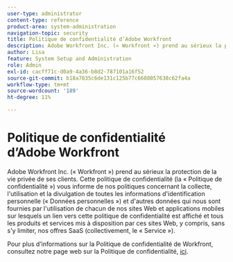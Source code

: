 ```yaml
---
user-type: administrator
content-type: reference
product-area: system-administration
navigation-topic: security
title: Politique de confidentialité d’Adobe Workfront
description: Adobe Workfront Inc. (« Workfront ») prend au sérieux la protection de la vie privée de ses clients. Cette politique de confidentialité (la « Politique de confidentialité ») vous informe de nos politiques concernant la collecte, l'utilisation et la divulgation de toutes les informations d'identification personnelle (« Données personnelles ») et d'autres données qui nous sont fournies par l'utilisation de chacun de nos sites Web et applications mobiles sur lesquels un lien vers cette politique de confidentialité est affiché et tous les produits et services mis à disposition par ces sites Web, y compris, sans s'y limiter, nos offres SaaS (collectivement, le « Service »).
author: Lisa
feature: System Setup and Administration
role: Admin
exl-id: cacff71c-d0a9-4a36-b8d2-787101a16f52
source-git-commit: b18a7835c6de131c125b77c6688057638c62fa4a
workflow-type: tm+mt
source-wordcount: '189'
ht-degree: 11%

---
```


# Politique de confidentialité d’Adobe Workfront

Adobe Workfront Inc. (« Workfront ») prend au sérieux la protection de la vie privée de ses clients. Cette politique de confidentialité (la « Politique de confidentialité ») vous informe de nos politiques concernant la collecte, l&#39;utilisation et la divulgation de toutes les informations d&#39;identification personnelle (« Données personnelles ») et d&#39;autres données qui nous sont fournies par l&#39;utilisation de chacun de nos sites Web et applications mobiles sur lesquels un lien vers cette politique de confidentialité est affiché et tous les produits et services mis à disposition par ces sites Web, y compris, sans s&#39;y limiter, nos offres SaaS (collectivement, le « Service »).

Pour plus d’informations sur la Politique de confidentialité de Workfront, consultez notre page web sur la Politique de confidentialité, [ici](https://www.adobe.com/legal/terms/enterprise-licensing/workfront-legacy-terms.html).
